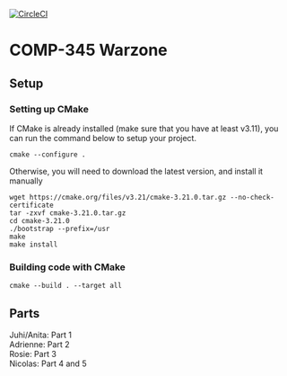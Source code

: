 [![CircleCI](https://circleci.com/gh/nicprov/COMP-345/tree/master.svg?style=shield&circle-token=86ae7faeb3d98bd7603d69519b4e99529d73704f)](https://circleci.com/gh/nicprov/COMP-345/tree/master)

# COMP-345 Warzone

## Setup

### Setting up CMake
If CMake is already installed (make sure that you have at least v3.11), you can run the command below to setup your project.
```
cmake --configure .
```

Otherwise, you will need to download the latest version, and install it manually
```
wget https://cmake.org/files/v3.21/cmake-3.21.0.tar.gz --no-check-certificate
tar -zxvf cmake-3.21.0.tar.gz
cd cmake-3.21.0
./bootstrap --prefix=/usr
make
make install
```

### Building code with CMake
```
cmake --build . --target all
```

## Parts
Juhi/Anita: Part 1  
Adrienne: Part 2  
Rosie: Part 3  
Nicolas: Part 4 and 5
